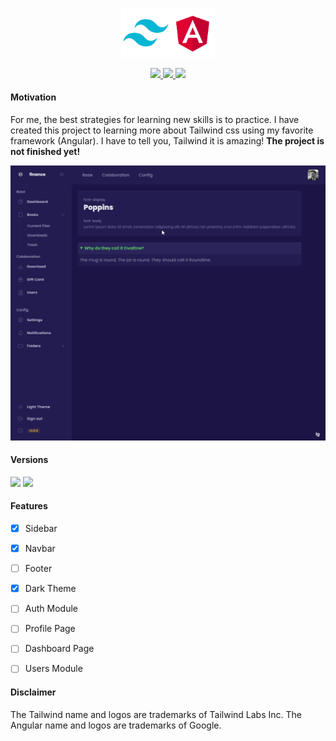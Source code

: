 <p align="center">
    <img src="src/assets/preview/logo.png" width="150">
</p>

<p align="center">
    <a href="https://github.com/luciano-work/angular-tailwind/stargazers">
        <img height= "24" src="https://img.shields.io/github/stars/luciano-work/angular-tailwind?colorA=1e1e28&colorB=c9cbff&style=for-the-badge">
    </a>
    <a href="https://github.com/luciano-work/angular-tailwind/issues">
        <img height= "24" src="https://img.shields.io/github/issues/luciano-work/angular-tailwind?colorA=1e1e28&colorB=f7be95&style=for-the-badge">
    </a>
    <a href="https://github.com/luciano-work/angular-tailwind/contributors">
        <img height= "24" src="https://img.shields.io/github/contributors/luciano-work/angular-tailwind?colorA=1e1e28&colorB=b1e1a6&style=for-the-badge">
    </a>
</p>


#### Motivation

For me, the best strategies for learning new skills is to practice. 
I have created this project to learning more about Tailwind css using my favorite framework (Angular). I have to tell you, Tailwind it is amazing!
<b>The project is not finished yet!</b>

<p>
  <img alt="Preview" src="src/assets/preview/demo.gif">
</p>

#### Versions
<a href="https://angular.io"><img height= "24" src= "https://img.shields.io/badge/Angular 13-DD0031?style=for-the-badge&logo=angular&logoColor=white"></a> <a href="https://tailwindcss.com"><img height= "24" src= "https://img.shields.io/badge/tailwind 3-%2338B2AC.svg?style=for-the-badge&logo=tailwind-css&logoColor=white"></a>

#### Features
  * [X] Sidebar
  * [x] Navbar
  * [ ] Footer
  * [x] Dark Theme
  * [ ] Auth Module
  * [ ] Profile Page
  * [ ] Dashboard Page
  * [ ] Users Module


#### Disclaimer
The Tailwind name and logos are trademarks of Tailwind Labs Inc.
The Angular name and logos are trademarks of Google.